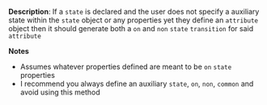__Description__: If a `state` is declared and the user does not specify a auxiliary state within the `state` object or any properties yet they define an `attribute` object then it should generate both a `on` and `non` `state` `transition` for said `attribute`

__Notes__

+ Assumes whatever properties defined are meant to be `on` `state` properties
+ I recommend you always define an auxiliary `state`, `on`, `non`, `common` and avoid using this method
